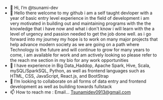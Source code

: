 - 👋 Hi, I’m @tsunami-dev
- 👀 Hello there welcome to my github i am a self taught devloper with a year of basic entry level experience in the field of development i am very motivated in building out and maintaining programs with the the knowledge that i have now and what i don't know i will learn with the a level of urgency and passion needed to get the job done well. as i go forward into my journey my hope is to work on many major projects that help advance modern society as we are going on a path where Technology is the future and will continue to grow for many years to come, i am available for work and am actively looking so please refer to the reach me section in my bio for any work opportunities 
- 🌱 I have experience in Big Data_Haddop, Apache Spark, Hive, Scala, mySQL/SparkSQL, Python, as well as frontend languages such as HTML, CSS, JavaScript, React.js, and BootStrap 
- 💞️ I’m looking to collaborate on all forms of data entry and frontend development as well as building towards fullstack
- 📫 How to reach me : Email... Tsunamidev0913@gmail.com

<!---
tsunami-dev/tsunami-dev is a ✨ special ✨ repository because its `README.md` (this file) appears on your GitHub profile.
You can click the Preview link to take a look at your changes.
--->
